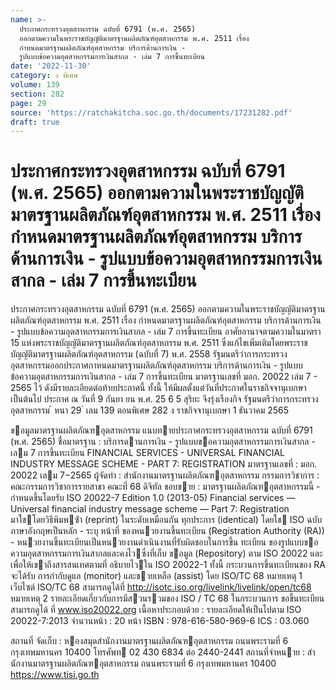 ```yaml
---
name: >-
  ประกาศกระทรวงอุตสาหกรรม ฉบับที่ 6791 (พ.ศ. 2565)
  ออกตามความในพระราชบัญญัติมาตรฐานผลิตภัณฑ์อุตสาหกรรม พ.ศ. 2511 เรื่อง
  กำหนดมาตรฐานผลิตภัณฑ์อุตสาหกรรม บริการด้านการเงิน -
  รูปแบบข้อความอุตสาหกรรมการเงินสากล - เล่ม 7 การขึ้นทะเบียน
date: '2022-11-30'
category: ง พิเศษ
volume: 139
section: 282
page: 29
source: 'https://ratchakitcha.soc.go.th/documents/17231282.pdf'
draft: true
---
```


# ประกาศกระทรวงอุตสาหกรรม ฉบับที่ 6791 (พ.ศ. 2565) ออกตามความในพระราชบัญญัติมาตรฐานผลิตภัณฑ์อุตสาหกรรม พ.ศ. 2511 เรื่อง กำหนดมาตรฐานผลิตภัณฑ์อุตสาหกรรม บริการด้านการเงิน - รูปแบบข้อความอุตสาหกรรมการเงินสากล - เล่ม 7 การขึ้นทะเบียน

ประกาศกระทรวงอุตสาหกรรม ฉบับที่ 6791 (พ.ศ. 2565) ออกตามความในพระราชบัญญัติมาตรฐานผลิตภัณฑ์อุตสาหกรรม พ.ศ. 2511 เรื่อง กำหนดมาตรฐานผลิตภัณฑ์อุตสาหกรรม บริการด้านการเงิน - รูปแบบข้อความอุตสาหกรรมการเงินสากล - เล่ม 7 การขึ้นทะเบียน อาศัยอานาจตามความในมาตรา 15 แห่งพระราชบัญญัติมาตรฐานผลิตภัณฑ์อุตสาหกรรม พ.ศ. 2511 ซึ่งแก้ไขเพิ่มเติมโดยพระราชบัญญัติมาตรฐานผลิตภัณฑ์อุตสาหกรรม (ฉบับที่ 7) พ.ศ. 2558 รัฐมนตรีว่าการกระทรวงอุตสาหกรรมออกประกาศกาหนดมาตรฐานผลิตภัณฑ์อุตสาหกรรม บริการด้านการเงิน - รูปแบบข้อความอุตสาหกรรมการเงินสากล - เล่ม 7 การขึ้นทะเบียน มาตรฐานเลขที่ มอก. 20022 เล่ม 7 - 2565 ไว้ ดังมีรายละเอียดต่อท้ายประกาศนี้ ทั้งนี้ ให้มีผลตั้งแต่วันที่ประกาศในราชกิจจานุเบกษาเป็นต้นไป ประกาศ ณ วันที่ 9 กันยา ยน พ.ศ. 25 6 5 สุริยะ จึงรุ่งเรืองกิจ รัฐมนตรีว่าการกระทรวงอุตสาหกรรม ้ หนา 29 ่ เลม 139 ตอนพิเศษ 282 ง ราชกิจจานุเบกษา 1 ธันวาคม 2565

ขอมูลมาตรฐานผลิตภัณฑอุตสาหกรรม แนบทายประกาศกระทรวงอุตสาหกรรม ฉบับที่ 6791 (พ.ศ. 2565) ชื่อมาตรฐาน : บริการดานการเงิน - รูปแบบขอความอุตสาหกรรมการเงินสากล - เลม 7 การขึ้นทะเบียน FINANCIAL SERVICES - UNIVERSAL FINANCIAL INDUSTRY MESSAGE SCHEME - PART 7: REGISTRATION มาตรฐานเลขที่ : มอก. 20022 เลม 7−2565 ผู้จัดทํา : สํานักงานมาตรฐานผลิตภัณฑอุตสาหกรรม กรรมการวิชาการ : คณะกรรมการวิชาการรายสาขา คณะที่ 68 ดิจิทัล ขอบขาย : มาตรฐานผลิตภัณฑอุตสาหกรรมนี้ - กําหนดขึ้นโดยรับ ISO 20022-7 Edition 1.0 (2013-05) Financial services — Universal financial industry message scheme — Part 7: Registration มาใชโดยวิธีพิมพซ้ํา (reprint) ในระดับเหมือนกัน ทุกประการ (identical) โดยใช ISO ฉบับภาษาอังกฤษเป็นหลัก - ระบุ หน้าที่ ของหนวยงานขึ้นทะเบียน (Registration Authority (RA)) - หนวยงานขึ้นทะเบียนเป็นหนวยงานดําเนินงานที่รับผิดชอบในการขึ้น ทะเบียน ของรูปแบบขอความอุตสาหกรรมการเงินสากลและคงไวซึ่งที่เก็บ ขอมูล (Repository) ตาม ISO 20022 และเพื่อให้เขาถึงสารสนเทศตามที่ อธิบายไวใน ISO 20022-1 ทั้งนี้ กระบวนการขึ้นทะเบียนของ RA จะได้รับ การกํากับดูแล (monitor) และชวยเหลือ (assist) โดย ISO/TC 68 หมายเหตุ 1 เว็บไซต์ ISO/TC 68 สามารถดูได้ที่ http://isotc.iso.org/livelink/livelink/open/tc68 หมายเหตุ 2 รายละเอียดเกี่ยวกับการมีสวนรวมของ ISO / TC 68 ในกระบวนการ ขอขึ้นทะเบียนสามารถดูได้ ที่ www.iso20022.org เนื้อหาประกอบด้วย : รายละเอียดให้เป็นไปตาม ISO 20022-7:2013 จํานวนหน้า : 20 หน้า ISBN : 978-616-580-969-6 ICS : 03.060

สถานที่ จัดเก็บ : หองสมุดสํานักงานมาตรฐานผลิตภัณฑอุตสาหกรรม ถนนพระรามที่ 6 กรุงเทพมหานคร 10400 โทรศัพท 02 430 6834 ต่อ 2440-2441 สถานที่จําหนาย : สํานักงานมาตรฐานผลิตภัณฑอุตสาหกรรม ถนนพระรามที่ 6 กรุงเทพมหานคร 10400 https://www.tisi.go.th

